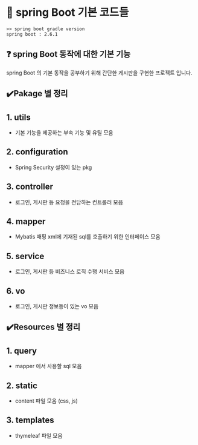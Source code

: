 # 📃 spring Boot 기본 코드들
```
>> spring boot gradle version
spring boot : 2.6.1

```
## ❓ spring Boot 동작에 대한 기본 기능
spring Boot 의 기본 동작을 공부하기 위해 간단한 게시판을 구현한 프로젝트 입니다.

## ✔️Pakage 별 정리

## 1. utils
- 기본 기능을 제공하는 부속 기능 및 유틸 모음

## 2. configuration
- Spring Security 설정이 있는 pkg

## 3. controller
- 로그인, 게시판 등 요청을 전담하는 컨트롤러 모음

## 4. mapper
- Mybatis 매핑 xml에 기재된 sql를 호출하기 위한 인터페이스 모음

## 5. service
- 로그인, 게시판 등 비즈니스 로직 수행 서비스 모음

## 6. vo
- 로그인, 게시판 정보등이 있는 vo 모음

## ✔️Resources 별 정리

## 1. query
- mapper 에서 사용할 sql 모음

## 2. static
- content 파일 모음 (css, js)

## 3. templates
- thymeleaf 파일 모음


